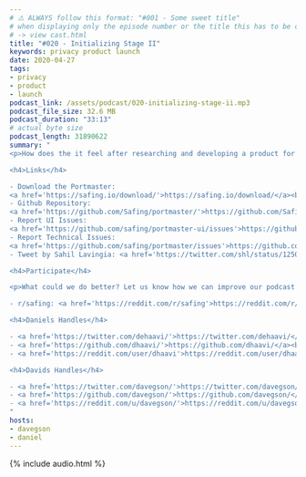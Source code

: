 ```yaml
---
# ⚠️ ALWAYS follow this format: "#001 - Some sweet title"
# when displaying only the episode number or the title this has to be constant
# -> view cast.html
title: "#020 - Initializing Stage II"
keywords: privacy product launch
date: 2020-04-27
tags:
- privacy
- product
- launch
podcast_link: /assets/podcast/020-initializing-stage-ii.mp3
podcast_file_size: 32.6 MB
podcast_duration: "33:13"
# actual byte size
podcast_length: 31890622
summary: "
<p>How does the it feel after researching and developing a product for more than three years when it finally sees the light of day? Daniel shares his feelings in regards to the recent Portmaster launch, we question whether or not we should have shipped earlier and we talk about the next steps in this new era. Have a wonderful week!</p>

<h4>Links</h4>

- Download the Portmaster:
<a href='https://safing.io/download/'>https://safing.io/download/</a><br/>
- Github Repository:
<a href='https://github.com/Safing/portmaster/'>https://github.com/Safing/portmaster/</a><br/>
- Report UI Issues:
<a href='https://github.com/safing/portmaster-ui/issues'>https://github.com/safing/portmaster-ui/issues</a><br/>
- Report Technical Issues:
<a href='https://github.com/safing/portmaster/issues'>https://github.com/safing/portmaster/issues</a><br/>
- Tweet by Sahil Lavingia: <a href='https://twitter.com/shl/status/1250781238178336768'>https://twitter.com/shl/status/1250781238178336768</a><br/>

<h4>Participate</h4>

<p>What could we do better? Let us know how we can improve our podcast on reddit:</p>

- r/safing: <a href='https://reddit.com/r/safing'>https://reddit.com/r/safing</a><br/>

<h4>Daniels Handles</h4>

- <a href='https://twitter.com/dehaavi/'>https://twitter.com/dehaavi/</a><br/>
- <a href='https://github.com/dhaavi/'>https://github.com/dhaavi/</a><br/>
- <a href='https://reddit.com/user/dhaavi'>https://reddit.com/user/dhaavi</a><br/>

<h4>Davids Handles</h4>

- <a href='https://twitter.com/davegson/'>https://twitter.com/davegson/</a><br/>
- <a href='https://github.com/davegson/'>https://github.com/davegson/</a><br/>
- <a href='https://reddit.com/u/davegson/'>https://reddit.com/u/davegson/</a><br/>
"
hosts:
- davegson
- daniel
---
```


{% include audio.html %}
